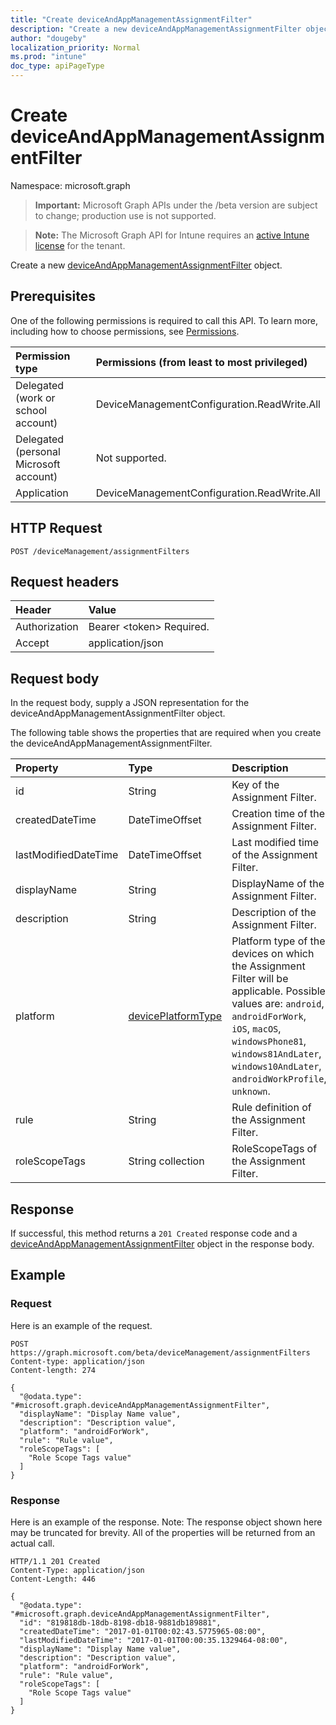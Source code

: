 ```yaml
---
title: "Create deviceAndAppManagementAssignmentFilter"
description: "Create a new deviceAndAppManagementAssignmentFilter object."
author: "dougeby"
localization_priority: Normal
ms.prod: "intune"
doc_type: apiPageType
---
```


# Create deviceAndAppManagementAssignmentFilter

Namespace: microsoft.graph

> **Important:** Microsoft Graph APIs under the /beta version are subject to change; production use is not supported.

> **Note:** The Microsoft Graph API for Intune requires an [active Intune license](https://go.microsoft.com/fwlink/?linkid=839381) for the tenant.

Create a new [deviceAndAppManagementAssignmentFilter](../resources/intune-policyset-deviceandappmanagementassignmentfilter.md) object.

## Prerequisites
One of the following permissions is required to call this API. To learn more, including how to choose permissions, see [Permissions](/graph/permissions-reference).

|Permission type|Permissions (from least to most privileged)|
|:---|:---|
|Delegated (work or school account)|DeviceManagementConfiguration.ReadWrite.All|
|Delegated (personal Microsoft account)|Not supported.|
|Application|DeviceManagementConfiguration.ReadWrite.All|

## HTTP Request
<!-- {
  "blockType": "ignored"
}
-->
``` http
POST /deviceManagement/assignmentFilters
```

## Request headers
|Header|Value|
|:---|:---|
|Authorization|Bearer &lt;token&gt; Required.|
|Accept|application/json|

## Request body
In the request body, supply a JSON representation for the deviceAndAppManagementAssignmentFilter object.

The following table shows the properties that are required when you create the deviceAndAppManagementAssignmentFilter.

|Property|Type|Description|
|:---|:---|:---|
|id|String|Key of the Assignment Filter.|
|createdDateTime|DateTimeOffset|Creation time of the Assignment Filter.|
|lastModifiedDateTime|DateTimeOffset|Last modified time of the Assignment Filter.|
|displayName|String|DisplayName of the Assignment Filter.|
|description|String|Description of the Assignment Filter.|
|platform|[devicePlatformType](../resources/intune-policyset-deviceplatformtype.md)|Platform type of the devices on which the Assignment Filter will be applicable. Possible values are: `android`, `androidForWork`, `iOS`, `macOS`, `windowsPhone81`, `windows81AndLater`, `windows10AndLater`, `androidWorkProfile`, `unknown`.|
|rule|String|Rule definition of the Assignment Filter.|
|roleScopeTags|String collection|RoleScopeTags of the Assignment Filter.|



## Response
If successful, this method returns a `201 Created` response code and a [deviceAndAppManagementAssignmentFilter](../resources/intune-policyset-deviceandappmanagementassignmentfilter.md) object in the response body.

## Example

### Request
Here is an example of the request.
``` http
POST https://graph.microsoft.com/beta/deviceManagement/assignmentFilters
Content-type: application/json
Content-length: 274

{
  "@odata.type": "#microsoft.graph.deviceAndAppManagementAssignmentFilter",
  "displayName": "Display Name value",
  "description": "Description value",
  "platform": "androidForWork",
  "rule": "Rule value",
  "roleScopeTags": [
    "Role Scope Tags value"
  ]
}
```

### Response
Here is an example of the response. Note: The response object shown here may be truncated for brevity. All of the properties will be returned from an actual call.
``` http
HTTP/1.1 201 Created
Content-Type: application/json
Content-Length: 446

{
  "@odata.type": "#microsoft.graph.deviceAndAppManagementAssignmentFilter",
  "id": "819818db-18db-8198-db18-9881db189881",
  "createdDateTime": "2017-01-01T00:02:43.5775965-08:00",
  "lastModifiedDateTime": "2017-01-01T00:00:35.1329464-08:00",
  "displayName": "Display Name value",
  "description": "Description value",
  "platform": "androidForWork",
  "rule": "Rule value",
  "roleScopeTags": [
    "Role Scope Tags value"
  ]
}
```




